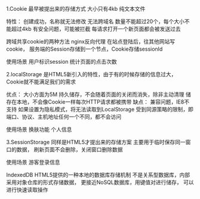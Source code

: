 
1.Cookie
最早被提出来的存储方式
大小只有4kb
纯文本文件

特性：
创建成功，名称就无法修改
无法跨域名
数量不能超过20个，每个大小不能超过4kb
有安全问题，可能被拦截
每请求打开一个新页面都会被发送过去

跨域共享cookie的两种方法
nginx反向代理
在站点登陆后，往其他网站写cookie，
服务端的Session存储到一个节点，Cookie存储sessionId

使用场景
用户标识session
统计页面的点击次数

2.localStorage
是HTML5新引入的特性，由于有的时候存储的信息过大，
Cookie就不能满足我们的需求

优点：
大小方面为5M
持久储存，不会随着页面的关闭而消失，除非主动清理
储存在本地，不会像Cookie一样每次HTTP请求都被携带
缺点：
兼容问题，IE8不支持
如果设置为隐私模式，将无法读取到LocalStorage
受到同源策略的限制，即端口、协议、主机地址任何一个不同，都不会访问

使用场景
换肤功能
个人信息

3.SessionStorage
同样是HTML5才提出来的存储方案
主要用于临时保存同一窗口的数据，
刷新页面不会删除，关闭窗口删除数据

使用场景
游客登录信息


IndexedDB
HTML5提供的一种本地的数据库存储机制
不是关系型数据库，内部采用对象仓库的形式存储数据，
更接近NoSQL数据库，用键值对进行储存，
可以进行快速读取操作
